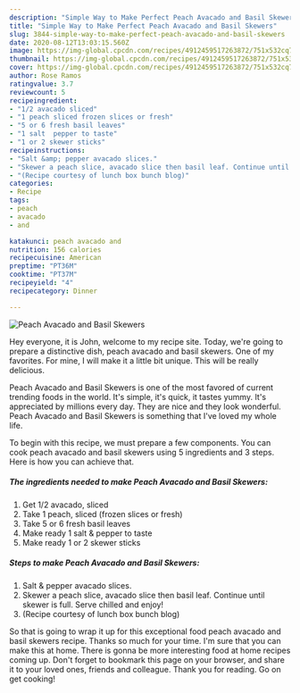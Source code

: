 ```yaml
---
description: "Simple Way to Make Perfect Peach Avacado and Basil Skewers"
title: "Simple Way to Make Perfect Peach Avacado and Basil Skewers"
slug: 3844-simple-way-to-make-perfect-peach-avacado-and-basil-skewers
date: 2020-08-12T13:03:15.560Z
image: https://img-global.cpcdn.com/recipes/4912459517263872/751x532cq70/peach-avacado-and-basil-skewers-recipe-main-photo.jpg
thumbnail: https://img-global.cpcdn.com/recipes/4912459517263872/751x532cq70/peach-avacado-and-basil-skewers-recipe-main-photo.jpg
cover: https://img-global.cpcdn.com/recipes/4912459517263872/751x532cq70/peach-avacado-and-basil-skewers-recipe-main-photo.jpg
author: Rose Ramos
ratingvalue: 3.7
reviewcount: 5
recipeingredient:
- "1/2 avacado sliced"
- "1 peach sliced frozen slices or fresh"
- "5 or 6 fresh basil leaves"
- "1 salt  pepper to taste"
- "1 or 2 skewer sticks"
recipeinstructions:
- "Salt &amp; pepper avacado slices."
- "Skewer a peach slice, avacado slice then basil leaf. Continue until skewer is full. Serve chilled and enjoy!"
- "(Recipe courtesy of lunch box bunch blog)"
categories:
- Recipe
tags:
- peach
- avacado
- and

katakunci: peach avacado and 
nutrition: 156 calories
recipecuisine: American
preptime: "PT36M"
cooktime: "PT37M"
recipeyield: "4"
recipecategory: Dinner

---
```



![Peach Avacado and Basil Skewers](https://img-global.cpcdn.com/recipes/4912459517263872/751x532cq70/peach-avacado-and-basil-skewers-recipe-main-photo.jpg)

Hey everyone, it is John, welcome to my recipe site. Today, we're going to prepare a distinctive dish, peach avacado and basil skewers. One of my favorites. For mine, I will make it a little bit unique. This will be really delicious.



Peach Avacado and Basil Skewers is one of the most favored of current trending foods in the world. It's simple, it's quick, it tastes yummy. It's appreciated by millions every day. They are nice and they look wonderful. Peach Avacado and Basil Skewers is something that I've loved my whole life.


To begin with this recipe, we must prepare a few components. You can cook peach avacado and basil skewers using 5 ingredients and 3 steps. Here is how you can achieve that.

<!--inarticleads1-->

##### The ingredients needed to make Peach Avacado and Basil Skewers:

1. Get 1/2 avacado, sliced
1. Take 1 peach, sliced (frozen slices or fresh)
1. Take 5 or 6 fresh basil leaves
1. Make ready 1 salt &amp; pepper to taste
1. Make ready 1 or 2 skewer sticks




<!--inarticleads2-->

##### Steps to make Peach Avacado and Basil Skewers:

1. Salt &amp; pepper avacado slices.
1. Skewer a peach slice, avacado slice then basil leaf. Continue until skewer is full. Serve chilled and enjoy!
1. (Recipe courtesy of lunch box bunch blog)




So that is going to wrap it up for this exceptional food peach avacado and basil skewers recipe. Thanks so much for your time. I'm sure that you can make this at home. There is gonna be more interesting food at home recipes coming up. Don't forget to bookmark this page on your browser, and share it to your loved ones, friends and colleague. Thank you for reading. Go on get cooking!
